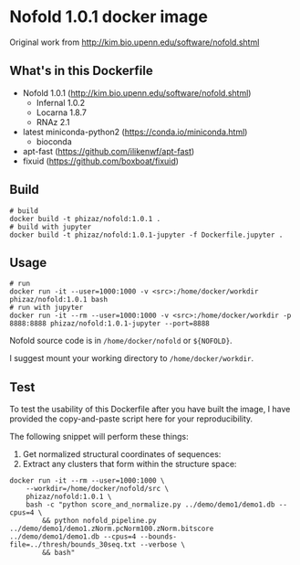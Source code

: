# Nofold 1.0.1 docker image

Original work from http://kim.bio.upenn.edu/software/nofold.shtml

## What's in this Dockerfile

- Nofold 1.0.1 (http://kim.bio.upenn.edu/software/nofold.shtml)
    - Infernal 1.0.2
    - Locarna 1.8.7
    - RNAz 2.1
- latest miniconda-python2 (https://conda.io/miniconda.html)
    - bioconda
- apt-fast (https://github.com/ilikenwf/apt-fast)
- fixuid (https://github.com/boxboat/fixuid)

## Build

```
# build
docker build -t phizaz/nofold:1.0.1 .
# build with jupyter
docker build -t phizaz/nofold:1.0.1-jupyter -f Dockerfile.jupyter .
```

## Usage

```
# run
docker run -it --user=1000:1000 -v <src>:/home/docker/workdir phizaz/nofold:1.0.1 bash
# run with jupyter
docker run -it --rm --user=1000:1000 -v <src>:/home/docker/workdir -p 8888:8888 phizaz/nofold:1.0.1-jupyter --port=8888
```

Nofold source code is in `/home/docker/nofold` or `${NOFOLD}`.

I suggest mount your working directory to `/home/docker/workdir`.

## Test

To test the usability of this Dockerfile after you have built the image, I have provided the copy-and-paste script here for your reproducibility.

The following snippet will perform these things:

1. Get normalized structural coordinates of sequences:
2. Extract any clusters that form within the structure space:

```
docker run -it --rm --user=1000:1000 \
    --workdir=/home/docker/nofold/src \
    phizaz/nofold:1.0.1 \
    bash -c "python score_and_normalize.py ../demo/demo1/demo1.db --cpus=4 \
        && python nofold_pipeline.py ../demo/demo1/demo1.zNorm.pcNorm100.zNorm.bitscore ../demo/demo1/demo1.db --cpus=4 --bounds-file=../thresh/bounds_30seq.txt --verbose \
        && bash"
```
